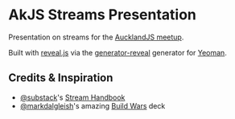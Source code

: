 AkJS Streams Presentation
=========================

Presentation on streams for the [AucklandJS meetup](http://www.meetup.com/AucklandJS/events/158877492/).

Built with [reveal.js](https://github.com/hakimel/reveal.js) via the [generator-reveal](https://github.com/slara/generator-reveal) generator for [Yeoman](http://yeoman.io/).


Credits & Inspiration
---------------------

- [@substack](https://twitter.com/substack)'s [Stream Handbook](https://github.com/substack/stream-handbook)
- [@markdalgleish](https://twitter.com/markdalgleish)'s amazing [Build Wars](http://markdalgleish.github.io/presentation-build-wars-gulp-vs-grunt) deck
